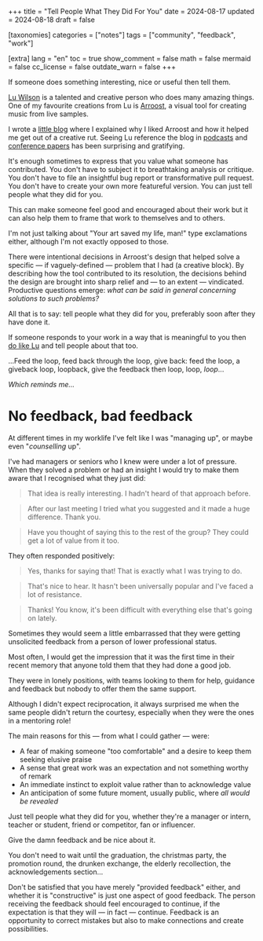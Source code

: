 +++
title = "Tell People What They Did For You"
date = 2024-08-17
updated = 2024-08-18
draft = false

[taxonomies]
categories = ["notes"]
tags = ["community", "feedback", "work"]

[extra]
lang = "en"
toc = true
show_comment = false
math = false
mermaid = false
cc_license = false
outdate_warn = false
+++

If someone does something interesting, nice or useful then
tell them.

<!-- more -->

[Lu Wilson](https://www.todepond.com/) is a talented and creative person who does many amazing things.
One of my favourite creations from Lu is [Arroost](https://arroost.com/), a visual tool for creating music from live samples.

I wrote a [little blog](https://edibotopic.com/blog/doing/leisure-sick/) where I explained why I liked Arroost
and how it helped me get out of a creative rut.
Seeing Lu reference the blog in [podcasts](https://futureofcoding.org/episodes/071) and [conference papers](https://www.todepond.com/report/arroost/)
has been surprising and gratifying.

It's enough sometimes to express that you value what someone has contributed.
You don't have to subject it to breathtaking analysis or critique.
You don't have to file an insightful bug report or transformative pull request.
You don't have to create your own more featureful version.
You can just tell people what they did for you.

This can make someone feel good and encouraged about their work but it
can also help them to frame that work to themselves and to others.

I'm not just talking about "Your art saved my life, man!" type exclamations either,
although I'm not exactly opposed to those.

There were intentional decisions in Arroost's design that helped solve
a specific — if vaguely-defined — problem that I had (a creative block).
By describing how the tool contributed to its resolution, the decisions behind
the design are brought into sharp relief and — to an extent — vindicated.
Productive questions emerge: _what can be said in general concerning solutions to such problems?_

All that is to say: tell people what they did for you, preferably soon after
they have done it.

If someone responds to your work in a way that is meaningful to you
then [do like Lu](https://www.todepond.com/report/arroost/) and tell 
people about that too.

...Feed the loop, feed back through the loop, give back: feed the loop, a giveback loop,
loopback, give the feedback then loop, loop, _loop_...

_Which reminds me..._

# No feedback, bad feedback

At different times in my worklife I've felt like I was "managing up",
or maybe even "_counselling_ up".

I've had managers or seniors who I knew were under a lot of pressure.
When they solved a problem or had an insight I would try to make them
aware that I recognised what they just did:

> That idea is really interesting. I hadn't heard of that approach before.

> After our last meeting I tried what you suggested and it made a huge difference. Thank you.

> Have you thought of saying this to the rest of the group? They could get a lot of value from it too.

They often responded positively:

> Yes, thanks for saying that! That is exactly what I was trying to do.

> That's nice to hear. It hasn't been universally popular and I've faced a lot of resistance.

> Thanks! You know, it's been difficult with everything else that's going on lately.

Sometimes they would seem a little embarrassed that they were getting unsolicited
feedback from a person of lower professional status.

Most often, I would get the impression that it was the first time in their recent
memory that anyone told them that they had done a good job.

They were in lonely positions, with teams looking to them for
help, guidance and feedback but nobody to offer them the same support.

Although I didn't expect reciprocation, it always surprised me when the same people 
didn't return the courtesy, especially when they were the ones in a mentoring role!

The main reasons for this — from what I could gather — were:

- A fear of making someone "too comfortable" and a desire to keep them seeking elusive praise
- A sense that great work was an expectation and not something worthy of remark
- An immediate instinct to exploit value rather than to acknowledge value
- An anticipation of some future moment, usually public, where _all would be revealed_

Just tell people what they did for you, whether they're a manager or intern, 
teacher or student, friend or competitor, fan or influencer.

Give the damn feedback and be nice about it.

You don't need to wait until the graduation,
the christmas party, the promotion round,
the drunken exchange, the elderly recollection,
the acknowledgements section...

Don't be satisfied that you have merely "provided feedback" either, and
whether it is "constructive" is just one aspect of good feedback.
The person receiving the feedback should feel encouraged to continue,
if the expectation is that they will — in fact — continue.
Feedback is an opportunity to correct mistakes but
also to make connections and create possibilities.
